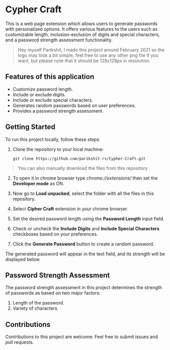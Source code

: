 # Cypher Craft

This is a web page extension which allows users to generate passwords with personalized options. It offers various features to the users such as customizable length, inclusion-exclusion of digits and special characters, and a password strength assessment functionality.

> Hey myself Parikshit, I made this project around February 2021 so the logo may look a bit simple, feel free to use any other png file if you want, but please note that it should be 128x128px in resolution.

## Features of this application

- Customize password length.
- Include or exclude digits.
- Include or exclude special characters.
- Generates random passwords based on user preferences.
- Provides a password strength assessment.

## Getting Started

To run this project locally, follow these steps:

1. Clone the repository to your local machine:

   ```shell
   git clone https://github.com/parikshit-rs/Cypher-Craft.git
   ```
   
> You can also manually download the files from this repository

2. To open it in chrome browser type *chrome://extensions/* then set the **Developer mode** as ON.

3. Now go to **Load unpacked**, select the folder with all the files in this repository.

4. Select **Cipher Craft** extension in your chrome browser.

5. Set the desired password length using the **Password Length** input field.

6. Check or uncheck the **Include Digits** and **Include Special Characters** checkboxes based on your preferences.

7. Click the **Generate Password** button to create a random password.

The generated password will appear in the text field, and its strength will be displayed below.

## Password Strength Assessment
The password strength assessment in this project determines the strength of passwords as based on two major factors:

1. Length of the password.
2. Variety of characters.

## Contributions
Contributions to this project are welcome. Feel free to submit issues and pull requests.
